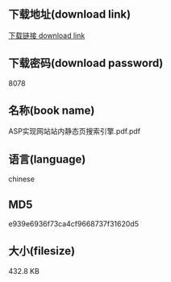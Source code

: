 ## 下载地址(download link)
[下载链接 download link](https://voluble-croquembouche-d321dc.netlify.app/?s=ASP%E5%AE%9E%E7%8E%B0%E7%BD%91%E7%AB%99%E7%AB%99%E5%86%85%E9%9D%99%E6%80%81%E9%A1%B5%E6%90%9C%E7%B4%A2%E5%BC%95%E6%93%8E.pdf)

## 下载密码(download password)
8078

## 名称(book name)
ASP实现网站站内静态页搜索引擎.pdf.pdf

## 语言(language)
chinese

## MD5
e939e6936f73ca4cf9668737f31620d5

## 大小(filesize)
432.8 KB
